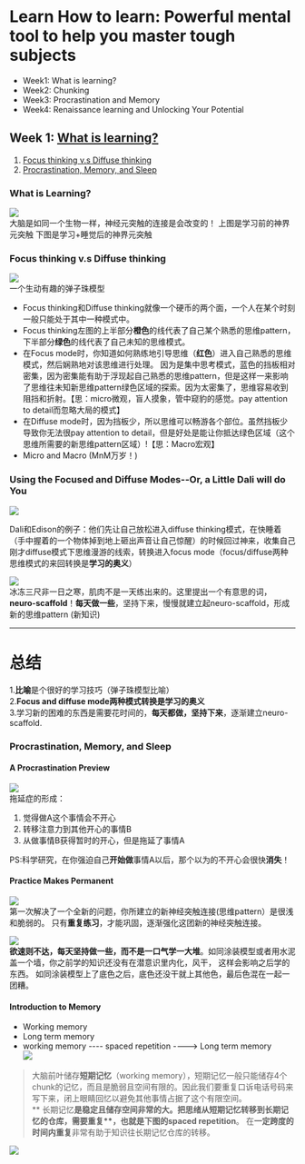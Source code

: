 # Learn How to learn: Powerful mental tool to help you master tough subjects
* Week1: What is learning?
* Week2: Chunking
* Week3: Procrastination and Memory
* Week4: Renaissance learning and Unlocking Your Potential

## Week 1: [What is learning?](#what-is-learning)
1. [Focus thinking v.s Diffuse thinking](#focus-thinking-vs-diffuse-thinking)
2. [Procrastination, Memory, and Sleep](#procrastination-memory-and-sleep)

### What is Learning? 

![](https://github.com/zhukuixi/RainyNight/blob/master/LearnHowToLearn/Image/L1_4.jpg)  
大脑是如同一个生物一样，神经元突触的连接是会改变的！
上图是学习前的神界元突触
下图是学习+睡觉后的神界元突触


### Focus thinking v.s Diffuse thinking

![](https://github.com/zhukuixi/RainyNight/blob/master/LearnHowToLearn/Image/L1_1.jpg)  
一个生动有趣的弹子珠模型

+ Focus thinking和Diffuse thinking就像一个硬币的两个面，一个人在某个时刻一般只能处于其中一种模式中。  
+ Focus thinking左图的上半部分**橙色**的线代表了自己某个熟悉的思维pattern，下半部分**绿色**的线代表了自己未知的思维模式。  
+ 在Focus mode时，你知道如何熟练地引导思维（**红色**）进入自己熟悉的思维模式，然后娴熟地对该思维进行处理。 因为是集中思考模式，蓝色的挡板相对密集，因为密集能有助于浮现起自己熟悉的思维pattern，但是这样一来影响了思维往未知新思维pattern绿色区域的探索。因为太密集了，思维容易收到阻挡和折射。【思：micro微观，盲人摸象，管中窥豹的感觉。pay attention to detail而忽略大局的模式】
+ 在Diffuse mode时，因为挡板少，所以思维可以畅游各个部位。虽然挡板少导致你无法很pay attention to detail，但是好处是能让你抵达绿色区域（这个思维所需要的新思维pattern区域）!【思：Macro宏观】
+ Micro and Macro (MnM万岁！)

### Using the Focused and Diffuse Modes--Or, a Little Dali will do You

![](https://github.com/zhukuixi/RainyNight/blob/master/LearnHowToLearn/Image/L1_2.png)

Dali和Edison的例子：他们先让自己放松进入diffuse thinking模式，在快睡着（手中握着的一个物体掉到地上砸出声音让自己惊醒）的时候回过神来，收集自己刚才diffuse模式下思维漫游的线索，转换进入focus mode（focus/diffuse两种思维模式的来回转换是**学习的奥义**）

![](https://github.com/zhukuixi/RainyNight/blob/master/LearnHowToLearn/Image/L1_3.jpg)  
冰冻三尺非一日之寒，肌肉不是一天练出来的。这里提出一个有意思的词，**neuro-scaffold**！**每天做一些**，坚持下来，慢慢就建立起neuro-scaffold，形成新的思维pattern (新知识)

***

# 总结
1.**比喻**是个很好的学习技巧（弹子珠模型比喻）  
2.**Focus and diffuse mode两种模式转换是学习的奥义**  
3.学习新的困难的东西是需要花时间的，**每天都做，坚持下来**，逐渐建立neuro-scaffold.





### Procrastination, Memory, and Sleep

#### A Procrastination Preview
![](https://github.com/zhukuixi/RainyNight/blob/master/LearnHowToLearn/Image/L1_5.jpg)  
拖延症的形成：  
1. 觉得做A这个事情会不开心  
2. 转移注意力到其他开心的事情B  
3. 从做事情B获得暂时的开心，但是拖延了事情A  

PS:科学研究，在你强迫自己**开始做**事情A以后，那个以为的不开心会很快**消失**！


#### Practice Makes Permanent  
![](https://github.com/zhukuixi/RainyNight/blob/master/LearnHowToLearn/Image/L1_6.jpg)  
第一次解决了一个全新的问题，你所建立的新神经突触连接(思维pattern）是很浅和脆弱的。
只有**重复练习**，才能巩固，逐渐强化这团新的神经突触连接。

![](https://github.com/zhukuixi/RainyNight/blob/master/LearnHowToLearn/Image/L1_7.jpg)  
**欲速则不达，每天坚持做一些，而不是一口气学一大堆**。如同涂装模型或者用水泥盖一个墙，你之前学的知识还没有在潜意识里内化，风干，
这样会影响之后学的东西。 如同涂装模型上了底色之后，底色还没干就上其他色，最后色混在一起一团糟。


#### Introduction to Memory
* Working memory
* Long term memory
* working memory ---- spaced repetition ----> Long term memory  
![](https://github.com/zhukuixi/RainyNight/blob/master/LearnHowToLearn/Image/L1_8.jpg)  
> 大脑前叶储存**短期记忆**（working memory），短期记忆一般只能储存4个chunk的记忆，而且是脆弱且空间有限的。因此我们要重复口诉电话号码来写下来，闭上眼睛回忆以避免其他事情占据了这个有限空间。  
>** 长期记忆**是稳定且储存空间非常的大。**把思绪从短期记忆转移到长期记忆的仓库，需要重复****，也就是下图的spaced repetition**。
在**一定跨度的时间内重复**非常有助于知识往长期记忆仓库的转移。

![](https://github.com/zhukuixi/RainyNight/blob/master/LearnHowToLearn/Image/L1_9.jpg)  